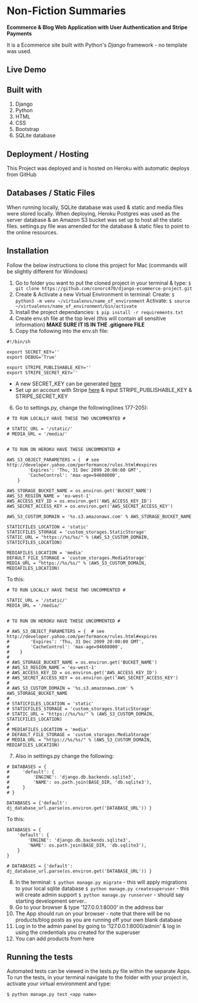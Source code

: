 # Non-Fiction Summaries
**Ecommerce & Blog Web Application with User Authentication and Stripe Payments**
 
It is a Ecommerce site built with Python's *Django* framework - no template was used.

## Live Demo

## Built with 
1. Django
2. Python
2. HTML
3. CSS
4. Bootstrap
5. SQLite database

## Deployment / Hosting

This Project was deployed and is hosted on Heroku with automatic deploys from GitHub

## Databases / Static Files

When running locally, SQLite database was used & static and media files were stored locally. 
When deploying, Heroku Postgres was used as the server database & an Amazon S3 bucket was set 
up to host all the static files. settings.py file was amended for the database & static files 
to point to the online resources.

## Installation

Follow the below instructions to clone this project for Mac (commands will be slightly different for Windows)

1. Go to folder you want to put the cloned project in your terminal & type:
    `$ git clone https://github.com/conorc470/django-ecommerce-project.git`
2. Create & Activate a new Virtual Environment in terminal:
    Create: `$ python3 -m venv ~/virtualenvs/name_of_environment`
    Activate: `$ source ~/virtualenvs/name_of_environment/bin/activate`
3. Install the project dependancies:
    `$ pip install -r requirements.txt`
4. Create env.sh file at the top level (this will contain all sensitive information)
    **MAKE SURE IT IS IN THE .gitignore FILE**
5. Copy the following into the env.sh file:
```
#!/bin/sh

export SECRET_KEY=''
export DEBUG='True'

export STRIPE_PUBLISHABLE_KEY=''
export STRIPE_SECRET_KEY=''
```

* A new SECRET_KEY can be generated [here](https://www.miniwebtool.com/django-secret-key-generator/)
* Set up an account with Stripe [here](https://stripe.com/gb) & input STRIPE_PUBLISHABLE_KEY & STRIPE_SECRET_KEY 

6. Go to settings.py, change the following(lines 177-205):

```
# TO RUN LOCALLY HAVE THESE TWO UNCOMMENTED #

# STATIC_URL = '/static/'
# MEDIA_URL = '/media/'


# TO RUN ON HEROKU HAVE THESE UNCOMMENTED #

AWS_S3_OBJECT_PARAMETERS = {  # see http://developer.yahoo.com/performance/rules.html#expires
        'Expires': 'Thu, 31 Dec 2099 20:00:00 GMT',
        'CacheControl': 'max-age=94608000',
    }

AWS_STORAGE_BUCKET_NAME = os.environ.get('BUCKET_NAME')
AWS_S3_REGION_NAME = 'eu-west-1'
AWS_ACCESS_KEY_ID = os.environ.get('AWS_ACCESS_KEY_ID')
AWS_SECRET_ACCESS_KEY = os.environ.get('AWS_SECRET_ACCESS_KEY')

AWS_S3_CUSTOM_DOMAIN = '%s.s3.amazonaws.com' % AWS_STORAGE_BUCKET_NAME

STATICFILES_LOCATION = 'static'
STATICFILES_STORAGE = 'custom_storages.StaticStorage'
STATIC_URL = "https://%s/%s/" % (AWS_S3_CUSTOM_DOMAIN, STATICFILES_LOCATION)

MEDIAFILES_LOCATION = 'media'
DEFAULT_FILE_STORAGE = 'custom_storages.MediaStorage'
MEDIA_URL = "https://%s/%s/" % (AWS_S3_CUSTOM_DOMAIN, MEDIAFILES_LOCATION)

```

To this:

```
# TO RUN LOCALLY HAVE THESE TWO UNCOMMENTED #

STATIC_URL = '/static/'
MEDIA_URL = '/media/'


# TO RUN ON HEROKU HAVE THESE UNCOMMENTED #

# AWS_S3_OBJECT_PARAMETERS = {  # see http://developer.yahoo.com/performance/rules.html#expires
#        'Expires': 'Thu, 31 Dec 2099 20:00:00 GMT',
#        'CacheControl': 'max-age=94608000',
#    }
#
# AWS_STORAGE_BUCKET_NAME = os.environ.get('BUCKET_NAME')
# AWS_S3_REGION_NAME = 'eu-west-1'
# AWS_ACCESS_KEY_ID = os.environ.get('AWS_ACCESS_KEY_ID')
# AWS_SECRET_ACCESS_KEY = os.environ.get('AWS_SECRET_ACCESS_KEY')
# 
# AWS_S3_CUSTOM_DOMAIN = '%s.s3.amazonaws.com' % AWS_STORAGE_BUCKET_NAME
#
# STATICFILES_LOCATION = 'static'
# STATICFILES_STORAGE = 'custom_storages.StaticStorage'
# STATIC_URL = "https://%s/%s/" % (AWS_S3_CUSTOM_DOMAIN, STATICFILES_LOCATION)
#
# MEDIAFILES_LOCATION = 'media'
# DEFAULT_FILE_STORAGE = 'custom_storages.MediaStorage'
# MEDIA_URL = "https://%s/%s/" % (AWS_S3_CUSTOM_DOMAIN, MEDIAFILES_LOCATION)

```

7. Also in settings.py change the following:
```
# DATABASES = {
#     'default': {
#         'ENGINE': 'django.db.backends.sqlite3',
#         'NAME': os.path.join(BASE_DIR, 'db.sqlite3'),
#     }
# }

DATABASES = {'default': dj_database_url.parse(os.environ.get('DATABASE_URL')) }
```

To this:
```
DATABASES = {
    'default': {
        'ENGINE': 'django.db.backends.sqlite3',
        'NAME': os.path.join(BASE_DIR, 'db.sqlite3'),
    }
}

# DATABASES = {'default': dj_database_url.parse(os.environ.get('DATABASE_URL')) }
```
8. In the terminal:
    `$ python manage.py migrate` - this will apply migrations to your local sqlite database
    `$ python manage.py createsuperuser` - this will create admin support
    `$ python manage.py runserver` - should say starting development server..
9. Go to your browser & type '127.0.0.1:8000' in the address bar
10. The App should run on your browser - note that there will be no products/blog posts as you are running off your own blank database
11. Log in to the admin panel by going to '127.0.0.1:8000/admin' & log in using the credentials you created for the superuser
12. You can add products from here

## Running the tests

Automated tests can be viewed in the tests.py file within the separate Apps. 
To run the tests, in your terminal navigate to the folder with your project in, activate your virtual environment and type:

`$ python manage.py test <app name>`
